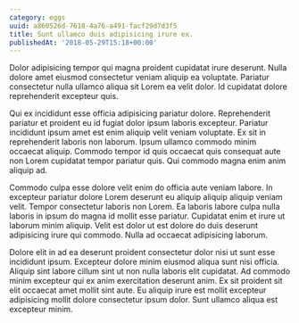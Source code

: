 ```yaml
---
category: eggs
uuid: a860526d-7618-4a76-a491-facf29d7d3f5
title: Sunt ullamco duis adipisicing irure ex.
publishedAt: '2018-05-29T15:18+00:00'
---
```


Dolor adipisicing tempor qui magna proident cupidatat irure deserunt. Nulla dolore amet eiusmod consectetur veniam aliquip ea voluptate. Pariatur consectetur nulla ullamco aliqua sit Lorem ea velit dolor. Id cupidatat dolore reprehenderit excepteur quis.

Qui ex incididunt esse officia adipisicing pariatur dolore. Reprehenderit pariatur et proident eu id fugiat dolor ipsum laboris excepteur. Pariatur incididunt ipsum amet est enim aliquip velit veniam voluptate. Ex sit in reprehenderit laboris non laborum. Ipsum ullamco commodo minim occaecat aliquip. Commodo tempor id quis occaecat quis consequat aute non Lorem cupidatat tempor pariatur quis. Qui commodo magna enim anim aliquip ad.

Commodo culpa esse dolore velit enim do officia aute veniam labore. In excepteur pariatur dolore Lorem deserunt eu aliquip aliquip aliquip veniam velit. Tempor consectetur laboris non Lorem. Ea laboris labore culpa nulla laboris in ipsum do magna id mollit esse pariatur. Cupidatat enim et irure ut laborum minim aliquip. Velit est dolor ut est dolore do duis deserunt adipisicing irure qui commodo. Nulla ad occaecat adipisicing laborum.

Dolore elit in ad ea deserunt proident consectetur dolor nisi ut sunt esse incididunt ipsum. Excepteur dolore minim eiusmod aliqua sunt nisi officia. Aliquip sint labore cillum sint ut non nulla laboris elit cupidatat. Ad commodo minim excepteur qui ex anim exercitation deserunt anim. Ex sit proident sit elit occaecat amet mollit sint aute. Eu aliquip irure est mollit excepteur adipisicing mollit dolore consectetur ipsum dolor. Sunt ullamco aliqua est excepteur minim.
